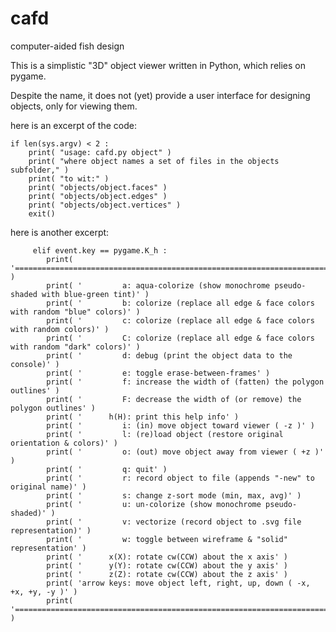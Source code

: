 cafd
====

computer-aided fish design

This is a simplistic "3D" object viewer written in Python, which relies on pygame.

Despite the name, it does not (yet) provide a user interface for designing objects, only for viewing them.

here is an excerpt of the code:

    if len(sys.argv) < 2 :
        print( "usage: cafd.py object" )
        print( "where object names a set of files in the objects subfolder," )
        print( "to wit:" )
        print( "objects/object.faces" )
        print( "objects/object.edges" )
        print( "objects/object.vertices" )
        exit()

here is another excerpt:

         elif event.key == pygame.K_h :
            print( '===============================================================================' )
            print( '         a: aqua-colorize (show monochrome pseudo-shaded with blue-green tint)' )
            print( '         b: colorize (replace all edge & face colors with random "blue" colors)' )
            print( '         c: colorize (replace all edge & face colors with random colors)' )
            print( '         C: colorize (replace all edge & face colors with random "dark" colors)' )
            print( '         d: debug (print the object data to the console)' )
            print( '         e: toggle erase-between-frames' )
            print( '         f: increase the width of (fatten) the polygon outlines' )
            print( '         F: decrease the width of (or remove) the polygon outlines' )
            print( '      h(H): print this help info' )
            print( '         i: (in) move object toward viewer ( -z )' )
            print( '         l: (re)load object (restore original orientation & colors)' )
            print( '         o: (out) move object away from viewer ( +z )' )
            print( '         q: quit' )
            print( '         r: record object to file (appends "-new" to original name)' )
            print( '         s: change z-sort mode (min, max, avg)' )
            print( '         u: un-colorize (show monochrome pseudo-shaded)' )
            print( '         v: vectorize (record object to .svg file representation)' )
            print( '         w: toggle between wireframe & "solid" representation' )
            print( '      x(X): rotate cw(CCW) about the x axis' )
            print( '      y(Y): rotate cw(CCW) about the y axis' )
            print( '      z(Z): rotate cw(CCW) about the z axis' )
            print( 'arrow keys: move object left, right, up, down ( -x, +x, +y, -y )' )
            print( '===============================================================================' )

